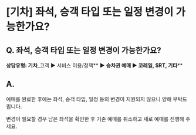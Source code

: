# [기차] 좌석, 승객 타입 또는 일정 변경이 가능한가요?

**Q. 좌석, 승객 타입 또는 일정 변경이 가능한가요?**
---------------------------------

**상담유형: 기차**\_고객 ▶ 서비스 이용/정책** **▶** **승차권 예매 ▶ 코레일, SRT, 기타****

**A.**
------

예매를 완료한 후에는 좌석, 승객 타입, 일정 등의 변경이 지원되지 않으니 양해 부탁드립니다.  
  
변경이 필요할 경우 남은 좌석을 확인한 후 기존 예매를 취소하고 새로 예매를 진행해 주세요.